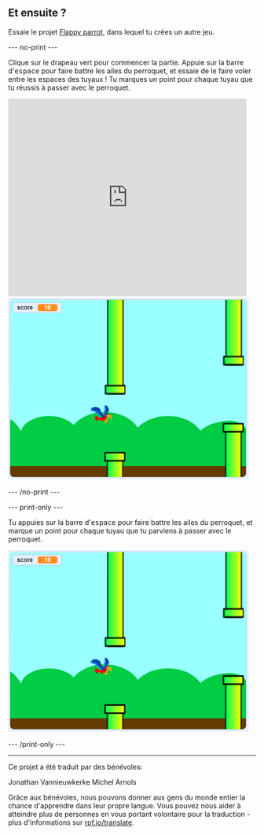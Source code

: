 ## Et ensuite ?

Essaie le projet [Flappy parrot](https://projects.raspberrypi.org/fr-FR/projects/flappy-parrot?utm_source=pathway&utm_medium=whatnext&utm_campaign=projects), dans lequel tu crées un autre jeu.

--- no-print ---

Clique sur le drapeau vert pour commencer la partie. Appuie sur la barre d'<kbd>espace</kbd> pour faire battre les ailes du perroquet, et essaie de le faire voler entre les espaces des tuyaux ! Tu marques un point pour chaque tuyau que tu réussis à passer avec le perroquet.

<div class="scratch-preview">
  <iframe allowtransparency="true" width="485" height="402" src="https://scratch.mit.edu/projects/embed/532168924/?autostart=false" frameborder="0" scrolling="no"></iframe>
  <img src="images/flappy-parrot-showcase.png">
</div>

--- /no-print ---

--- print-only ---

Tu appuies sur la barre d'<kbd>espace</kbd> pour faire battre les ailes du perroquet, et marque un point pour chaque tuyau que tu parviens à passer avec le perroquet.

![jeu flappy parrot joué](images/flappy-parrot-showcase.png)

--- /print-only ---


***
Ce projet a été traduit par des bénévoles:

Jonathan Vannieuwkerke
Michel Arnols

Grâce aux bénévoles, nous pouvons donner aux gens du monde entier la chance d'apprendre dans leur propre langue. Vous pouvez nous aider à atteindre plus de personnes en vous portant volontaire pour la traduction - plus d'informations sur [rpf.io/translate](https://rpf.io/translate).